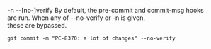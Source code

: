 -n
--[no-]verify
By default, the pre-commit and commit-msg hooks  
are run. When any of --no-verify or -n is given,  
these are bypassed.
```
git commit -m "PC-8370: a lot of changes" --no-verify
```

